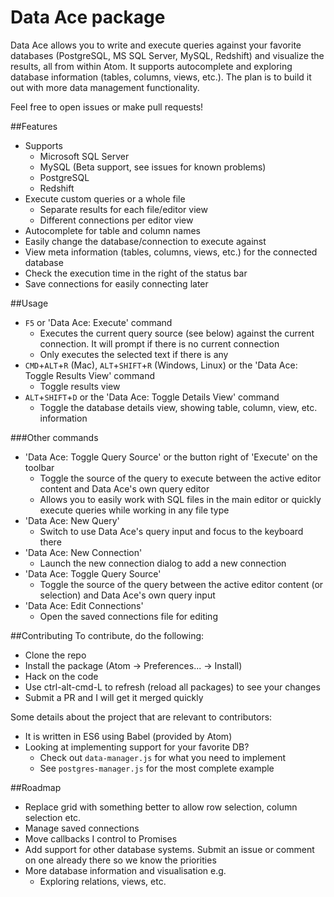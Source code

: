 # Data Ace package

Data Ace allows you to write and execute queries against your favorite databases (PostgreSQL, MS SQL Server, MySQL, Redshift) and visualize the results, all from within Atom. It supports autocomplete and exploring database information (tables, columns, views, etc.). The plan is to build it out with more data management functionality.

Feel free to open issues or make pull requests!

##Features
- Supports
  - Microsoft SQL Server
  - MySQL (Beta support, see issues for known problems)
  - PostgreSQL
  - Redshift
- Execute custom queries or a whole file
  - Separate results for each file/editor view
  - Different connections per editor view
- Autocomplete for table and column names
- Easily change the database/connection to execute against
- View meta information (tables, columns, views, etc.) for the connected database
- Check the execution time in the right of the status bar
- Save connections for easily connecting later

##Usage
- `F5` or 'Data Ace: Execute' command
  - Executes the current query source (see below) against the current connection. It will prompt if there is no current connection
  - Only executes the selected text if there is any
- `CMD`+`ALT`+`R` (Mac), `ALT`+`SHIFT`+`R` (Windows, Linux) or the 'Data Ace: Toggle Results View' command
  - Toggle results view
- `ALT`+`SHIFT`+`D` or the 'Data Ace: Toggle Details View' command
  - Toggle the database details view, showing table, column, view, etc. information

###Other commands
- 'Data Ace: Toggle Query Source' or the button right of 'Execute' on the toolbar
  - Toggle the source of the query to execute between the active editor content and Data Ace's own query editor
  - Allows you to easily work with SQL files in the main editor or quickly execute queries while working in any file type
- 'Data Ace: New Query'
  - Switch to use Data Ace's query input and focus to the keyboard there
- 'Data Ace: New Connection'
  - Launch the new connection dialog to add a new connection
- 'Data Ace: Toggle Query Source'
  - Toggle the source of the query between the active editor content (or selection) and Data Ace's own query input
- 'Data Ace: Edit Connections'
  - Open the saved connections file for editing

##Contributing
To contribute, do the following:
- Clone the repo
- Install the package (Atom -> Preferences... -> Install)
- Hack on the code
- Use ctrl-alt-cmd-L to refresh (reload all packages) to see your changes
- Submit a PR and I will get it merged quickly

Some details about the project that are relevant to contributors:
- It is written in ES6 using Babel (provided by Atom)
- Looking at implementing support for your favorite DB?
  - Check out `data-manager.js` for what you need to implement
  - See `postgres-manager.js` for the most complete example

##Roadmap
- Replace grid with something better to allow row selection, column selection etc.
- Manage saved connections
- Move callbacks I control to Promises
- Add support for other database systems. Submit an issue or comment on one already there so we know the priorities
- More database information and visualisation e.g.
  - Exploring relations, views, etc.

